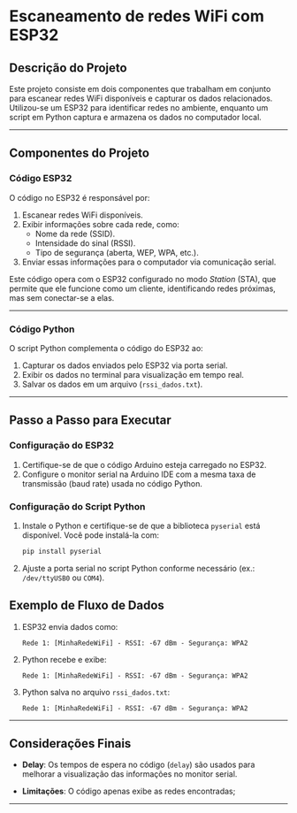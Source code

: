 # Escaneamento de redes WiFi com ESP32

## Descrição do Projeto

Este projeto consiste em dois componentes que trabalham em conjunto para escanear redes WiFi disponíveis e capturar os dados relacionados. Utilizou-se um ESP32 para identificar redes no ambiente, enquanto um script em Python captura e armazena os dados no computador local.

---

## Componentes do Projeto

### Código ESP32
O código no ESP32 é responsável por:
1. Escanear redes WiFi disponíveis.
2. Exibir informações sobre cada rede, como:
   - Nome da rede (SSID).
   - Intensidade do sinal (RSSI).
   - Tipo de segurança (aberta, WEP, WPA, etc.).
3. Enviar essas informações para o computador via comunicação serial.

Este código opera com o ESP32 configurado no modo *Station* (STA), que permite que ele funcione como um cliente, identificando redes próximas, mas sem conectar-se a elas.

---

### Código Python
O script Python complementa o código do ESP32 ao:
1. Capturar os dados enviados pelo ESP32 via porta serial.
2. Exibir os dados no terminal para visualização em tempo real.
3. Salvar os dados em um arquivo (`rssi_dados.txt`).

---

## Passo a Passo para Executar

### Configuração do ESP32
1. Certifique-se de que o código Arduino esteja carregado no ESP32.
2. Configure o monitor serial na Arduino IDE com a mesma taxa de transmissão (baud rate) usada no código Python.

### Configuração do Script Python
1. Instale o Python e certifique-se de que a biblioteca `pyserial` está disponível. Você pode instalá-la com:
   ```bash
   pip install pyserial
   ```
2. Ajuste a porta serial no script Python conforme necessário (ex.: `/dev/ttyUSB0` ou `COM4`).

## Exemplo de Fluxo de Dados

1. ESP32 envia dados como:
   ```plaintext
   Rede 1: [MinhaRedeWiFi] - RSSI: -67 dBm - Segurança: WPA2
   ```
2. Python recebe e exibe:
   ```plaintext
   Rede 1: [MinhaRedeWiFi] - RSSI: -67 dBm - Segurança: WPA2
   ```
3. Python salva no arquivo `rssi_dados.txt`:
   ```plaintext
   Rede 1: [MinhaRedeWiFi] - RSSI: -67 dBm - Segurança: WPA2
   ```
---

## Considerações Finais
- **Delay**: Os tempos de espera no código (`delay`) são usados para melhorar a visualização das informações no monitor serial.

- **Limitações**: O código apenas exibe as redes encontradas;

---

